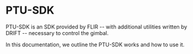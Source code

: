 # PTU-SDK
PTU-SDK is an SDK provided by FLIR -- with additional utilities written by DRIFT -- necessary to control the gimbal. 

In this documentation, we outline the PTU-SDK works and how to use it. 